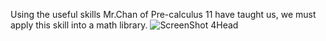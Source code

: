 Using the useful skills Mr.Chan of Pre-calculus 11 have taught us, we must apply this skill into a math library.
![ScreenShot](http://res.cloudinary.com/urbandictionary/image/upload/a_exif,c_fit,h_200,w_200/v1395991705/gjn81wvxqsq6yzcwubok.png)
4Head
